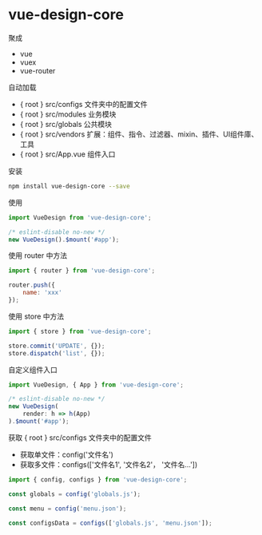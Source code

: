 # vue-design-core

聚成
- vue
- vuex
- vue-router

自动加载
- { root } src/configs 文件夹中的配置文件
- { root } src/modules 业务模块
- { root } src/globals 公共模块
- { root } src/vendors 扩展：组件、指令、过滤器、mixin、插件、UI组件庫、工具
- { root } src/App.vue 组件入口

安装

```bash
npm install vue-design-core --save
```

使用

```js
import VueDesign from 'vue-design-core';

/* eslint-disable no-new */
new VueDesign().$mount('#app');
```

使用 router 中方法
```js
import { router } from 'vue-design-core';

router.push({
    name: 'xxx'
});

```

使用 store 中方法

```js
import { store } from 'vue-design-core';

store.commit('UPDATE', {});
store.dispatch('list', {});

```

自定义组件入口

```js
import VueDesign, { App } from 'vue-design-core';

/* eslint-disable no-new */
new VueDesign(
    render: h => h(App)
).$mount('#app');
```

获取 { root } src/configs 文件夹中的配置文件

- 获取单文件：config('文件名')
- 获取多文件：configs(['文件名1', '文件名2'， '文件名...'])

```js
import { config, configs } from 'vue-design-core';

const globals = config('globals.js');

const menu = config('menu.json');

const configsData = configs(['globals.js', 'menu.json']);

```